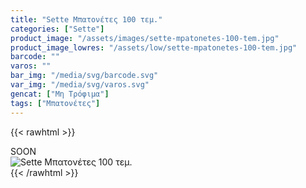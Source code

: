 ```yaml
---
title: "Sette Μπατονέτες 100 τεμ."
categories: ["Sette"]
product_image: "/assets/images/sette-mpatonetes-100-tem.jpg"
product_image_lowres: "/assets/low/sette-mpatonetes-100-tem.jpg"
barcode: ""
varos: ""
bar_img: "/media/svg/barcode.svg"
var_img: "/media/svg/varos.svg"
gencat: ["Μη Τρόφιμα"]
tags: ["Μπατονέτες"]
---
```

{{< rawhtml >}}

<div class="sload426"><div class="product">SOON<br><div class="pimg"><img alt="Sette Μπατονέτες 100 τεμ." title="Sette Μπατονέτες 100 τεμ." src="/assets/images/sette-mpatonetes-100-tem.jpg"></div></div></div>
{{< /rawhtml >}}


